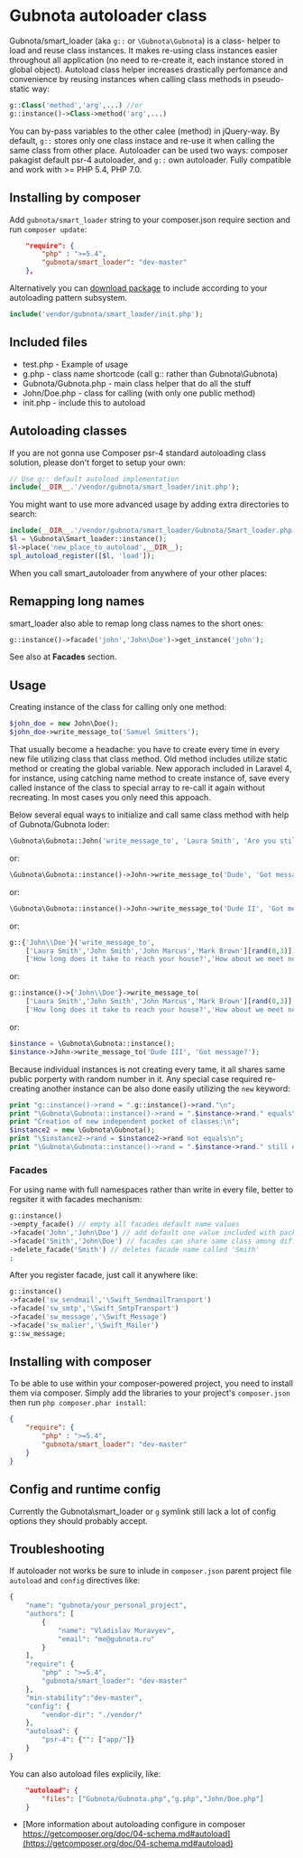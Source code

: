 # Gubnota autoloader class

Gubnota/smart_loader (aka `g::` or `\Gubnota\Gubnota`) is a class-
helper to load and reuse class instances. It makes re-using 
class instances easier throughout all application (no need to 
re-create it, each instance stored in global object). 
Autoload class helper increases drastically perfomance and 
convenience by reusing instances when calling class methods in pseudo-static way:
```php
g::Class('method','arg',...) //or
g::instance()->Class->method('arg',...)
```

You can by-pass variables to the other calee (method) in jQuery-way. By
default, `g::` stores only one class instace and re-use it when calling 
the same class from other place. Autoloader can be used two ways: 
composer pakagist default psr-4 autoloader, and `g::` own autoloader. 
Fully compatible and work with >= PHP 5.4, PHP 7.0.

## Installing by composer

Add `gubnota/smart_loader` string to your composer.json require section and run `composer
update`:
```json
    "require": {
        "php" : ">=5.4",
        "gubnota/smart_loader": "dev-master"
    },
```
Alternatively you can [download package](https://github.com/gubnota/smart_loader/archive/master.zip) to include according to your autoloading pattern subsystem.

```php
include('vendor/gubnota/smart_loader/init.php');

```

## Included files

* test.php - Example of usage
* g.php - class name shortcode (call g:: rather than Gubnota\\Gubnota)
* Gubnota/Gubnota.php - main class helper that do all the stuff
* John/Doe.php - class for calling (with only one public method)
* init.php - include this to autoload

## Autoloading classes
If you are not gonna use Composer psr-4 standard
autoloading class solution, please  don't forget to setup your own:
```php
// Use g:: default autoload implementation
include(__DIR__.'/vendor/gubnota/smart_loader/init.php');
```

You might want to use more advanced usage by adding extra directories 
to search:
```php
include(__DIR__.'/vendor/gubnota/smart_loader/Gubnota/Smart_loader.php');
$l = \Gubnota\Smart_loader::instance();
$l->place('new_place_to_autoload',__DIR__);
spl_autoload_register([$l, 'load']);
```

When you call smart_autoloader from anywhere of your other places:
## Remapping long names
smart_loader also able to remap long class names to the short ones:
```php
g::instance()->facade('john','John\Doe')->get_instance('john');
```
See also at **Facades** section.

## Usage
Creating instance of the class for calling only one method: 
```php
$john_doe = new John\Doe(); 
$john_doe->write_message_to('Samuel Smitters');
```

That usually become a headache: you have to create every 
time in every new file utilizing class that class method. 
Old method includes utilize static method or creating the global variable.
New apporach included in Laravel 4, for instance, using catching name method 
to create instance of, save every called instance of the class to 
special array to re-call it again without recreating. In most cases 
you only need this appoach.

Below several equal ways to initialize and call same class method with help of Gubnota/Gubnota loder:

```php
\Gubnota\Gubnota::John('write_message_to', 'Laura Smith', 'Are you still there?');
```
or:

```php
\Gubnota\Gubnota::instance()->John->write_message_to('Dude', 'Got message?');
```
or:

```php
\Gubnota\Gubnota::instance()->John->write_message_to('Dude II', 'Got message?');
```
or:

```php
g::{'John\\Doe'}('write_message_to',
    ['Laura Smith','John Smith','John Marcus','Mark Brown'][rand(0,3)],
    ['How long does it take to reach your house?','How about we meet next Tuesday?','Hello there.','Are you still there?'][rand(0,3)]);
```
or:
```php
g::instance()->{'John\\Doe'}->write_message_to(
    ['Laura Smith','John Smith','John Marcus','Mark Brown'][rand(0,3)],
    ['How long does it take to reach your house?','How about we meet next Tuesday?','Hello there.','Are you still there?'][rand(0,3)]);
```
or:

```php
$instance = \Gubnota\Gubnota::instance();
$instance->John->write_message_to('Dude III', 'Got message?');
```

Because individual instances is not creating every tame, it all shares 
same public porperty with random number in it. Any special case required re-creating 
another instance can be also done easily utilizing the `new` keyword:

```php
print "g::instance()->rand = ".g::instance()->rand."\n";
print "\Gubnota\Gubnota::instance()->rand = ".$instance->rand." equals\n";
print "Creation of new independent pocket of classes:\n";
$instance2 = new \Gubnota\Gubnota();
print "\$instance2->rand = $instance2->rand not equals\n";
print "\Gubnota\Gubnota::instance()->rand = ".$instance->rand." still equals\n";
```

### Facades

For using name with full namespaces rather than write in every file, better to regsiter it with facades mechanism:
```php
g::instance()
->empty_facade() // empty all facades default name values
->facade('John','John\Doe') // add default one value included with package
->facade('Smith','John\Doe') // facades can share same class among different names
->delete_facade('Smith') // deletes facade name called 'Smith'
;
```
After you register facade, just call it anywhere like:
```php
g::instance()
->facade('sw_sendmail','\Swift_SendmailTransport')
->facade('sw_smtp','\Swift_SmtpTransport')
->facade('sw_message','\Swift_Message')
->facade('sw_malier','\Swift_Mailer')
g::sw_message;
```

## Installing with composer

To be able to use within your composer-powered project, you need to install them via composer.
Simply add the libraries to your project's `composer.json` then run `php composer.phar install`:

```json
{
    "require": {
        "php" : ">=5.4",
        "gubnota/smart_loader": "dev-master"
    }
}
```

## Config and runtime config

Currently the Gubnota\smart_loader or `g` symlink still lack a lot of config options they should probably accept.

## Troubleshooting

If autoloader not works be sure to inlude in `composer.json` parent project file `autoload` and `config` directives like:

```php
{
    "name": "gubnota/your_personal_project",
    "authors": [
        {
            "name": "Vladislav Muravyev",
            "email": "me@gubnota.ru"
        }
    ],
    "require": {
        "php" : ">=5.4",
    	"gubnota/smart_loader": "dev-master"
    },
    "min-stability":"dev-master",
    "config": {
        "vendor-dir": "./vendor/"
    },
    "autoload": {
        "psr-4": {"": ["app/"]}
    }
}

```

You can also autoload files explicily, like:
```json
    "autoload": {
        "files": ["Gubnota/Gubnota.php","g.php","John/Doe.php"]
    }
```

* [More information about autoloading configure in composer https://getcomposer.org/doc/04-schema.md#autoload](https://getcomposer.org/doc/04-schema.md#autoload)